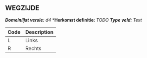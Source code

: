 ## WEGZIJDE

*__Domeinlijst versie:__ d4*
*__Herkomst definitie:__ *TODO*
*__Type veld:__ Text*

|__Code__ |__Description__	|
|	---	|	---	|
| L | Links |
| R | Rechts  |
